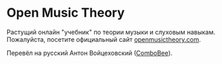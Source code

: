 Open Music Theory
=================
Растущий онлайн "учебник" по теории музыки и слуховым навыкам. Пожалуйста, посетите
официальный сайт [openmusictheory.com](https://openmusictheory.com).

  Перевёл на русский Антон Войцеховский ([СomboBee](https://github.com/combobee)).
